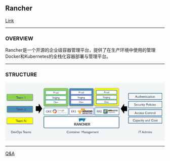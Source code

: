 ## Rancher
[Link](https://rancher.com/)  

---
### OVERVIEW  
Rancher是一个开源的企业级容器管理平台，提供了在生产环境中使用的管理Docker和Kubernetes的全栈化容器部署与管理平台。

---
### STRUCTURE  
![](src/Structure_1.png)

---
[Q&A](Q&A.md)